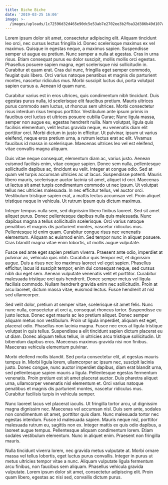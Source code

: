 ```yaml
---
title: Biche Biche
date: '2019-03-25 16:06'
image: >-
  /images/uploads/1c72596d32d465e90dc5e53ab7e2702ee3b2fba32d386b49d107ac16ac09975a.jpeg
---
```

Lorem ipsum dolor sit amet, consectetur adipiscing elit. Aliquam tincidunt leo orci, nec cursus lectus fringilla id. Donec scelerisque maximus ex vel maximus. Quisque in egestas neque, a maximus sapien. Suspendisse semper ut augue eu pretium. Nunc semper a nulla at egestas. Cras in urna risus. Etiam consequat purus eu dolor suscipit, mollis mollis orci egestas. Phasellus posuere sapien magna, eget scelerisque nisi sollicitudin in. Curabitur et quam erat. Cras dui nunc, fringilla eget semper commodo, feugiat quis libero. Orci varius natoque penatibus et magnis dis parturient montes, nascetur ridiculus mus. Morbi suscipit luctus dui, porta volutpat sapien cursus a. Aenean id quam nunc.



Curabitur varius est in eros ultrices, quis condimentum nibh tincidunt. Duis egestas purus nulla, id scelerisque elit faucibus pretium. Mauris ultrices purus commodo sem luctus, ut rhoncus sem ultrices. Morbi consectetur risus interdum risus tempus porttitor. Vestibulum ante ipsum primis in faucibus orci luctus et ultrices posuere cubilia Curae; Nunc ligula massa, semper non augue eu, egestas hendrerit nulla. Nam volutpat, ligula quis facilisis elementum, velit lectus gravida neque, eu venenatis diam elit porttitor orci. Morbi dictum in justo in efficitur. Ut pulvinar, ipsum ut varius eleifend, neque eros pretium urna, a rutrum lectus erat ac elit. Vivamus faucibus id massa in scelerisque. Maecenas ultrices leo vel est eleifend, vitae convallis magna aliquam.



Duis vitae neque consequat, elementum diam ac, varius justo. Aenean euismod facilisis enim, vitae congue sapien. Donec sem nulla, pellentesque sollicitudin dapibus ac, tincidunt eu velit. Integer at congue odio. Sed at quam vel turpis accumsan ultricies ac ut lacus. Suspendisse potenti. Mauris libero mauris, scelerisque auctor lacinia sit amet, aliquet id orci. Maecenas ut lectus sit amet turpis condimentum commodo ut nec ipsum. Ut volutpat tellus nec ultricies malesuada. In nec efficitur tellus, vel auctor orci. Vestibulum tristique sapien erat, a mattis lectus accumsan vel. Proin aliquet tristique neque in vehicula. Ut rutrum ipsum quis dictum maximus.



Integer tempus nulla sem, sed dignissim libero finibus laoreet. Sed sit amet aliquet purus. Donec pellentesque dapibus nulla quis malesuada. Nunc dapibus magna a tellus sollicitudin scelerisque. Orci varius natoque penatibus et magnis dis parturient montes, nascetur ridiculus mus. Pellentesque id enim quam. Curabitur congue risus nec venenatis elementum. Aliquam ac euismod enim. Sed tempor nunc in aliquet posuere. Cras blandit magna vitae enim lobortis, ut mollis augue vulputate.



Fusce sed ante eget sapien pretium viverra. Praesent ante odio, imperdiet at pulvinar ac, vehicula quis nibh. Curabitur quis tempor est, et dignissim augue. Duis a risus nec leo maximus laoreet vel eget sapien. Phasellus efficitur, lacus id suscipit tempor, enim dui consequat neque, sed cursus nibh dui eget sem. Aenean vulputate venenatis velit et porttitor. Curabitur malesuada tristique orci quis hendrerit. Donec semper metus vel ligula facilisis commodo. Nullam hendrerit gravida enim nec sollicitudin. Proin at arcu laoreet, dictum massa vitae, euismod lectus. Fusce hendrerit at nisl sed ullamcorper.



Sed velit dolor, pretium at semper vitae, scelerisque sit amet felis. Nunc nunc nulla, consectetur at orci a, consequat rhoncus tortor. Suspendisse eu justo lectus. Donec eget mauris ac leo pretium aliquet. Donec semper aliquam metus non vestibulum. Proin ut ligula imperdiet, aliquam est eget, placerat odio. Phasellus non lacinia magna. Fusce nec eros at ligula tristique volutpat in quis tellus. Suspendisse a elit tincidunt sapien dictum placerat eu ut diam. Donec aliquam tellus tellus, in ultricies arcu tristique sollicitudin. Ut bibendum dapibus eros. Maecenas maximus gravida nisi non finibus. Maecenas vehicula elementum pulvinar.



Morbi eleifend mollis blandit. Sed porta consectetur elit, at egestas mauris tempus in. Morbi ligula lorem, ullamcorper ac ipsum nec, suscipit lacinia justo. Donec congue, nunc auctor imperdiet dapibus, diam erat blandit urna, sed pellentesque sapien mauris a ligula. Pellentesque egestas fermentum venenatis. Proin pretium est sit amet placerat auctor. Duis pharetra aliquet urna, ullamcorper venenatis nisl elementum et. Orci varius natoque penatibus et magnis dis parturient montes, nascetur ridiculus mus. Curabitur facilisis turpis in vehicula semper.



Nunc laoreet lacus vel placerat iaculis. Ut fringilla tortor arcu, ut dignissim magna dignissim nec. Maecenas vel accumsan nisl. Duis sem ante, sodales non condimentum sit amet, porttitor quis diam. Nunc malesuada tortor nec egestas interdum. Fusce id malesuada sapien. Mauris neque nisl, porttitor malesuada rutrum eu, sagittis non ex. Integer mattis ex quis odio dapibus, a laoreet augue tempus. Pellentesque aliquam condimentum lorem. Etiam sodales vestibulum elementum. Nunc in aliquet enim. Praesent non fringilla mauris.



Nulla tincidunt viverra lorem, nec gravida metus vulputate at. Morbi ornare massa vel tellus lobortis, eget luctus purus convallis. Integer in purus ut metus ultricies tempor vitae a nunc. Aliquam vulputate ligula fermentum arcu finibus, non faucibus sem aliquam. Phasellus vehicula gravida vulputate. Lorem ipsum dolor sit amet, consectetur adipiscing elit. Proin quam libero, egestas ac nisi sed, convallis dictum purus.
